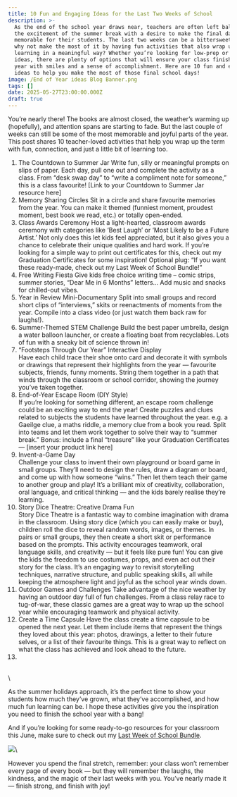```yaml
---
title: 10 Fun and Engaging Ideas for the Last Two Weeks of School
description: >-
  As the end of the school year draws near, teachers are often left balancing
  the excitement of the summer break with a desire to make the final days
  memorable for their students. The last two weeks can be a bittersweet time, so
  why not make the most of it by having fun activities that also wrap up the
  learning in a meaningful way? Whether you’re looking for low-prep or creative
  ideas, there are plenty of options that will ensure your class finishes the
  year with smiles and a sense of accomplishment. Here are 10 fun and engaging
  ideas to help you make the most of those final school days!
image: /End of Year ideas Blog Banner.png
tags: []
date: 2025-05-27T23:00:00.000Z
draft: true
---
```


You’re nearly there! The books are almost closed, the weather’s warming up (hopefully), and attention spans are starting to fade. But the last couple of weeks can still be some of the most memorable and joyful parts of the year. This post shares 10 teacher-loved activities that help you wrap up the term with fun, connection, and just a little bit of learning too.

1. The Countdown to Summer Jar
   Write fun, silly or meaningful prompts on slips of paper. Each day, pull one out and complete the activity as a class. From “desk swap day” to “write a compliment note for someone,” this is a class favourite!
   \[Link to your Countdown to Summer Jar resource here]
2. Memory Sharing Circles
   Sit in a circle and share favourite memories from the year. You can make it themed (funniest moment, proudest moment, best book we read, etc.) or totally open-ended.
3. Class Awards Ceremony
   Host a light-hearted, classroom awards ceremony with categories like ‘Best Laugh’ or ‘Most Likely to be a Future Artist.’ Not only does this let kids feel appreciated, but it also gives you a chance to celebrate their unique qualities and hard work. If you’re looking for a simple way to print out certificates for this, check out my Graduation Certificates for some inspiration!
   Optional plug: “If you want these ready-made, check out my Last Week of School Bundle!”
4. Free Writing Fiesta
   Give kids free choice writing time – comic strips, summer stories, “Dear Me in 6 Months” letters… Add music and snacks for chilled-out vibes.
5. Year in Review Mini-Documentary
   Split into small groups and record short clips of “interviews,” skits or reenactments of moments from the year. Compile into a class video (or just watch them back raw for laughs!).
6. Summer-Themed STEM Challenge
   Build the best paper umbrella, design a water balloon launcher, or create a floating boat from recyclables. Lots of fun with a sneaky bit of science thrown in!
7. “Footsteps Through Our Year” Interactive Display   \
   Have each child trace their shoe onto card and decorate it with symbols or drawings that represent their highlights from the year — favourite subjects, friends, funny moments. String them together in a path that winds through the classroom or school corridor, showing the journey you’ve taken together.
8. End-of-Year Escape Room (DIY Style)   \
   If you’re looking for something different, an escape room challenge could be an exciting way to end the year! Create puzzles and clues related to subjects the students have learned throughout the year. e.g. a Gaeilge clue, a maths riddle, a memory clue from a book you read.  Split into teams and let them work together to solve their way to “summer break.”  Bonus: include a final “treasure” like your Graduation Certificates — \[insert your product link here]
9. Invent-a-Game Day   \
   Challenge your class to invent their own playground or board game in small groups. They’ll need to design the rules, draw a diagram or board, and come up with how someone “wins.” Then let them teach their game to another group and play! It’s a brilliant mix of creativity, collaboration, oral language, and critical thinking — and the kids barely realise they’re learning.
10. Story Dice Theatre: Creative Drama Fun   \
    Story Dice Theatre is a fantastic way to combine imagination with drama in the classroom. Using story dice (which you can easily make or buy), children roll the dice to reveal random words, images, or themes. In pairs or small groups, they then create a short skit or performance based on the prompts. This activity encourages teamwork, oral language skills, and creativity — but it feels like pure fun! You can give the kids the freedom to use costumes, props, and even act out their story for the class. It’s an engaging way to revisit storytelling techniques, narrative structure, and public speaking skills, all while keeping the atmosphere light and joyful as the school year winds down.
11. Outdoor Games and Challenges
    Take advantage of the nice weather by having an outdoor day full of fun challenges. From a class relay race to tug-of-war, these classic games are a great way to wrap up the school year while encouraging teamwork and physical activity.
12. Create a Time Capsule
    Have the class create a time capsule to be opened the next year. Let them include items that represent the things they loved about this year: photos, drawings, a letter to their future selves, or a list of their favourite things. This is a great way to reflect on what the class has achieved and look ahead to the future.
13.

\
\








As the summer holidays approach, it’s the perfect time to show your students how much they’ve grown, what they’ve accomplished, and how much fun learning can be. I hope these activities give you the inspiration you need to finish the school year with a bang!

And if you’re looking for some ready-to-go resources for your classroom this June, make sure to check out my [Last Week of School Bundle](https://www.teacherspayteachers.com/Product/Last-Week-of-School-Teaching-Resources-Bundle-8170932).

![](/IMG_0074.jpeg)\\

However you spend the final stretch, remember: your class won’t remember every page of every book — but they will remember the laughs, the kindness, and the magic of their last weeks with you. You’ve nearly made it — finish strong, and finish with joy!
